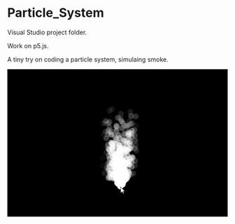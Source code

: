 # Particle_System

Visual Studio project folder.

Work on p5.js.

A tiny try on coding a particle system, simulaing smoke.

![image](https://github.com/Shuo-Niu/Particle_System/blob/master/demo.gif)
